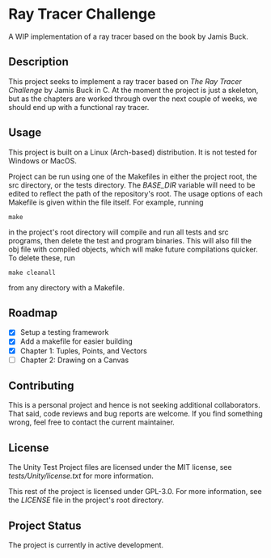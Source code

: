 # Ray Tracer Challenge 
A WIP implementation of a ray tracer based on the book by Jamis Buck.

## Description

This project seeks to implement a ray tracer based on _The Ray Tracer
Challenge_ by Jamis Buck in C.  At the moment the project is just a skeleton,
but as the chapters are worked through over the next couple of weeks, we should
end up with a functional ray tracer.

## Usage

This project is built on a Linux (Arch-based) distribution. It is not tested
for Windows or MacOS.

Project can be run using one of the Makefiles in either the project root, the src directory, or the tests directory. The _BASE_DIR_ variable will need to be edited to reflect the path of the repository's root. The usage options of each Makefile is given within the file itself. For example, running 

```
make
```

in the project's root directory will compile and run all tests and src programs, then delete the test and program binaries. This will also fill the obj file with compiled objects, which will make future compilations quicker. To delete these, run

```
make cleanall
```

from any directory with a Makefile.

## Roadmap

- [x] Setup a testing framework
- [x] Add a makefile for easier building
- [x] Chapter 1: Tuples, Points, and Vectors
- [ ] Chapter 2: Drawing on a Canvas

## Contributing

This is a personal project and hence is not seeking additional collaborators.
That said, code reviews and bug reports are welcome. If you find something
wrong, feel free to contact the current maintainer.

## License

The Unity Test Project files are licensed under the MIT license, see
_tests/Unity/license.txt_ for more information.

This rest of the project is licensed under GPL-3.0. For more information, see
the _LICENSE_ file in the project's root directory.

## Project Status

The project is currently in active development.
